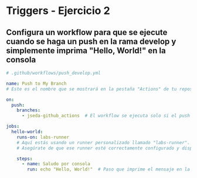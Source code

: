 # Triggers - Ejercicio 2

## Configura un workflow para que se ejecute cuando se haga un push en la rama develop y simplemente imprima "Hello, World!" en la consola

````yml
# .github/workflows/push_develop.yml

name: Push to My Branch
# Este es el nombre que se mostrará en la pestaña "Actions" de tu repositorio.

on:
  push:
    branches:
      - jseda-github_actions  # El workflow se ejecuta solo si el push ocurre en esta rama específica.

jobs:
  hello-world:
    runs-on: labs-runner
    # Aquí estás usando un runner personalizado llamado "labs-runner".
    # Asegúrate de que ese runner esté correctamente configurado y disponible en tu repositorio u organización.

    steps:
      - name: Saludo por consola
        run: echo "Hello, World!"  # Paso que imprime el mensaje en la consola del workflow.

````